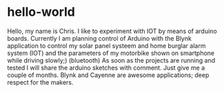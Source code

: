 # hello-world
Hello, my name is Chris. I like to experiment with IOT by means of arduino boards. Currently I am planning control of Arduino with the Blynk application to control my solar panel systeem and home burglar alarm system (IOT) and the parameters of my motorbike shown on smartphone while driving slowly;) (bluetooth)
As soon as the projects are running and tested I will share the arduino sketches with comment. Just give me a couple of months.
Blynk and Cayenne are awesome applications; deep respect for the makers.
